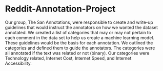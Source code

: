 # Reddit-Annotation-Project
Our group, The San Annotations, were responsible to create and write-up guidelines that would instruct the annotators on how we wanted the dataset annotated. We created a list of categories that may or may not pertain to each comment in the data set to help us create a machine learning model. These guidelines would be the basis for each annotation. We outlined the categories and defined them to guide the annotators. The categories were all annotated if the text was related or not (binary). Our categories were Technology related, Internet Cost, Internet Speed, and Internet Accessibility. 
